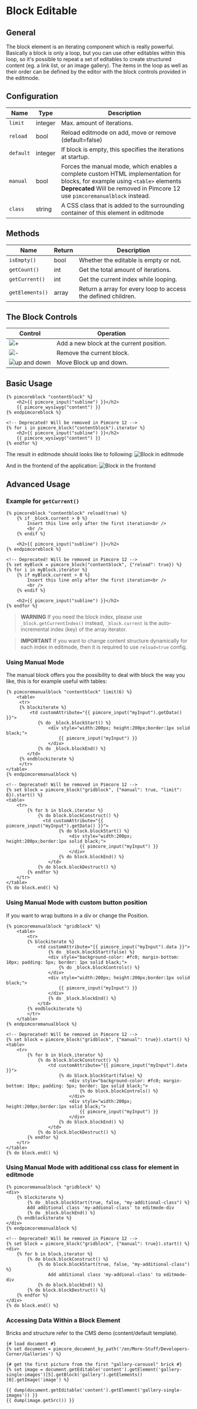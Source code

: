 # Block Editable

## General

The block element is an iterating component which is really powerful.
Basically a block is only a loop, but you can use other editables within this loop, so it's possible to repeat a set of 
editables to create structured content (eg. a link list, or an image gallery).
The items in the loop as well as their order can be defined by the editor with the block controls provided in the editmode. 

## Configuration

| Name        | Type      | Description                                                                                                                                                                                                          |
|-------------|-----------|----------------------------------------------------------------------------------------------------------------------------------------------------------------------------------------------------------------------|
| `limit`     | integer   | Max. amount of iterations.                                                                                                                                                                                           |
| `reload`    | bool      | Reload editmode on add, move or remove (default=false)                                                                                                                                                               |
| `default`   | integer   | If block is empty, this specifies the iterations at startup.                                                                                                                                                         |
| `manual`    | bool      | Forces the manual mode, which enables a complete custom HTML implementation for blocks, for example using `<table>` elements <br/> <b>Deprecated</b> Will be removed in Pimcore 12 use `pimcoremanualblock` instead. |
| `class`     | string    | A CSS class that is added to the surrounding container of this element in editmode                                                                                                                                   |

## Methods

| Name            | Return    | Description                                                   |
|-----------------|-----------|---------------------------------------------------------------|
| `isEmpty()`     | bool      | Whether the editable is empty or not.                         |
| `getCount()`    | int       | Get the total amount of iterations.                           |
| `getCurrent()`  | int       | Get the current index while looping.                          |
| `getElements()` | array     | Return a array for every loop to access the defined children. |

## The Block Controls

| Control                                   | Operation                                |
|-------------------------------------------|------------------------------------------|
| ![+](../../img/block_plus.png)            | Add a new block at the current position. |
| ![-](../../img/block_x.png)               | Remove the current block.                |
| ![up and down](../../img/block_order.png) | Move Block up and down.                  |

## Basic Usage
```twig
{% pimcoreblock "contentblock" %}
    <h2>{{ pimcore_input("subline") }}</h2>
    {{ pimcore_wysiwyg("content") }}
{% endpimcoreblock %}
```

```twig
<!-- Deprecated! Will be removed in Pimcore 12 -->
{% for i in pimcore_block("contentblock").iterator %}
    <h2>{{ pimcore_input("subline") }}</h2>
    {{ pimcore_wysiwyg("content") }}
{% endfor %}
```

The result in editmode should looks like to following: 
![Block in editmode](../../img/block_editmode.png)

And in the frontend of the application:
![Block in the frontend](../../img/block_frontend_preview.png)

## Advanced Usage

### Example for `getCurrent()`

```twig
{% pimcoreblock "contentblock" reload(true) %}
    {% if _block.current > 0 %}
        Insert this line only after the first iteration<br />
        <br />
    {% endif %}

    <h2>{{ pimcore_input("subline") }}</h2>
{% endpimcoreblock %}
```

```twig
<!-- Deprecated! Will be removed in Pimcore 12 -->
{% set myBlock = pimcore_block("contentblock", {"reload": true}) %}
{% for i in myBlock.iterator %}
    {% if myBlock.current > 0 %}
        Insert this line only after the first iteration<br />
        <br />
    {% endif %}

    <h2>{{ pimcore_input("subline") }}</h2>
{% endfor %}
```
> **WARNING**
> If you need the block index, please use `_block.getCurrentIndex()` instead, 
> `_block.current` is the auto-incremental index (key) of the array iterator.

> **IMPORTANT**
> If you want to change content structure dynamically for each index in editmode, then it is required to use `reload=true` config.

### Using Manual Mode

The manual block offers you the possibility to deal with block the way you like, this is for example useful with tables: 

```twig
{% pimcoremanualblock "contentblock" limit(6) %}
    <table>
     <tr>
     {% blockiterate %}
         <td customAttribute="{{ pimcore_input("myInput").getData() }}">
            {% do _block.blockStart() %}
                <div style="width:200px; height:200px;border:1px solid black;">
                    {{ pimcore_input("myInput") }}
                </div>
            {% do _block.blockEnd() %}
        </td>
     {% endblockiterate %}
     </tr>
</table>
{% endpimcoremanualblock %}
```

```twig
<!-- Deprecated! Will be removed in Pimcore 12 -->
{% set block = pimcore_block("gridblock", {"manual": true, "limit": 6}).start() %}
<table>
    <tr>
        {% for b in block.iterator %}
            {% do block.blockConstruct() %}
              <td customAttribute="{{ pimcore_input("myInput").getData() }}">
                    {% do block.blockStart() %}
                        <div style="width:200px; height:200px;border:1px solid black;">
                            {{ pimcore_input("myInput") }}
                        </div>
                    {% do block.blockEnd() %}
                </td>
            {% do block.blockDestruct() %}
        {% endfor %}
    </tr>
</table>
{% do block.end() %}
```

### Using Manual Mode with custom button position

If you want to wrap buttons in a div or change the Position.

```twig
{% pimcoremanualblock "gridblock" %}
    <table>
        <tr>
        {% blockiterate %}
            <td customAttribute="{{ pimcore_input("myInput").data }}">
                {% do _block.blockStart(false) %}
                <div style="background-color: #fc0; margin-bottom: 10px; padding: 5px; border: 1px solid black;">
                    {% do _block.blockControls() %}
                </div>
                <div style="width:200px; height:200px;border:1px solid black;">
                    {{ pimcore_input("myInput") }}
                </div>
                {% do _block.blockEnd() %}
            </td>
        {% endblockiterate %}
        </tr>
    </table>
{% endpimcoremanualblock %}
```

```twig
<!-- Deprecated! Will be removed in Pimcore 12 -->
{% set block = pimcore_block("gridblock", {"manual": true}).start() %}
<table>
    <tr>
        {% for b in block.iterator %}
            {% do block.blockConstruct() %}
                <td customAttribute="{{ pimcore_input("myInput").data }}">
                    {% do block.blockStart(false) %}
                        <div style="background-color: #fc0; margin-bottom: 10px; padding: 5px; border: 1px solid black;">
                            {% do block.blockControls() %}
                        </div>
                        <div style="width:200px; height:200px;border:1px solid black;">
                            {{ pimcore_input("myInput") }}
                        </div>
                    {% do block.blockEnd() %}
                </td>
            {% do block.blockDestruct() %}
        {% endfor %}
    </tr>
</table>
{% do block.end() %}
```

### Using Manual Mode with additional css class for element in editmode

```twig
{% pimcoremanualblock "gridblock" %}
<div>
    {% blockiterate %}
        {% do _block.blockStart(true, false, "my-additional-class") %}
        Add additional class 'my-addional-class' to editmode-div
        {% do _block.blockEnd() %}
    {% endblockiterate %}
</div>
{% endpimcoremanualblock %}
```

```twig
<!-- Deprecated! Will be removed in Pimcore 12 -->
{% set block = pimcore_block("gridblock", {"manual": true}).start() %}
<div>
    {% for b in block.iterator %}
        {% do block.blockConstruct() %}
            {% do block.blockStart(true, false, "my-additional-class") %}
                Add additional class 'my-addional-class' to editmode-div
            {% do block.blockEnd() %}
        {% do block.blockDestruct() %}
    {% endfor %}
</div>
{% do block.end() %}
```


### Accessing Data Within a Block Element

Bricks and structure refer to the CMS demo (content/default template).

```twig
{# load document #}
{% set document = pimcore_document_by_path('/en/More-Stuff/Developers-Corner/Galleries') %}

{# get the first picture from the first "gallery-carousel" brick #}
{% set image = document.getEditable('content').getElement('gallery-single-images')[5].getBlock('gallery').getElements()[0].getImage('image') %}

{{ dump(document.getEditable('content').getElement('gallery-single-images')) }}
{{ dump(image.getSrc()) }}
```
